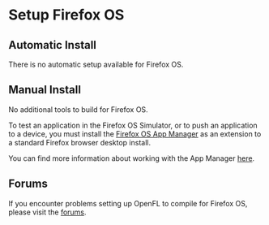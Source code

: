 # Setup Firefox OS

## Automatic Install

There is no automatic setup available for Firefox OS.

## Manual Install

No additional tools to build for Firefox OS.

To test an application in the Firefox OS Simulator, or to push an application to a device, you must install the [Firefox OS App Manager](https://ftp.mozilla.org/pub/mozilla.org/labs/fxos-simulator/) as an extension to a standard Firefox browser desktop install.

You can find more information about working with the App Manager [here](https://developer.mozilla.org/en-US/Firefox_OS/Using_the_App_Manager).

## Forums

If you encounter problems setting up OpenFL to compile for Firefox OS, please visit the [forums](http://www.openfl.org/forums/#!/installation).

